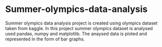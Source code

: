 # Summer-olympics-data-analysis
Summer olympics data analysis project is created using olympics dataset taken from kaggle. In this project summer olympics dataset is analysed used pandas, numpy and  matplotlib. The anaysed data is ploted and represented in the form of bar graphs.
